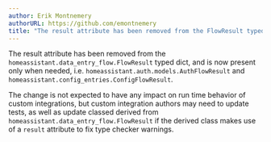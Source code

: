 ```yaml
---
author: Erik Montnemery
authorURL: https://github.com/emontnemery
title: "The result attribute has been removed from the FlowResult typed dict"
---
```


The result attribute has been removed from the `homeassistant.data_entry_flow.FlowResult` typed dict, and is now present only when needed, i.e. `homeassistant.auth.models.AuthFlowResult` and `homeassistant.config_entries.ConfigFlowResult`.

The change is not expected to have any impact on run time behavior of custom integrations, but custom integration authors may need to update tests, as well as update classed derived from `homeassistant.data_entry_flow.FlowResult` if the derived class makes use of a `result` attribute to fix type checker warnings.
